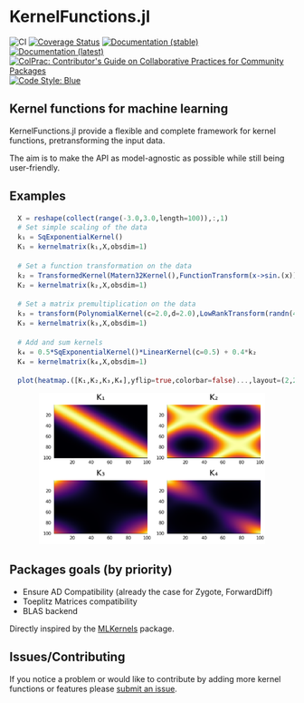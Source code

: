 # KernelFunctions.jl

![CI](https://github.com/JuliaGaussianProcesses/KernelFunctions.jl/workflows/CI/badge.svg)
[![Coverage Status](https://coveralls.io/repos/github/JuliaGaussianProcesses/KernelFunctions.jl/badge.svg?branch=master)](https://coveralls.io/github/JuliaGaussianProcesses/KernelFunctions.jl?branch=master)
[![Documentation (stable)](https://img.shields.io/badge/docs-stable-blue.svg)](https://juliagaussianprocesses.github.io/KernelFunctions.jl)
[![Documentation (latest)](https://img.shields.io/badge/docs-dev-blue.svg)](https://juliagaussianprocesses.github.io/KernelFunctions.jl/dev)
[![ColPrac: Contributor's Guide on Collaborative Practices for Community Packages](https://img.shields.io/badge/ColPrac-Contributor's%20Guide-blueviolet)](https://github.com/SciML/ColPrac)
[![Code Style: Blue](https://img.shields.io/badge/code%20style-blue-4495d1.svg)](https://github.com/invenia/BlueStyle)


## Kernel functions for machine learning

KernelFunctions.jl provide a flexible and complete framework for kernel functions, pretransforming the input data.

The aim is to make the API as model-agnostic as possible while still being user-friendly.

## Examples

```julia
  X = reshape(collect(range(-3.0,3.0,length=100)),:,1)
  # Set simple scaling of the data
  k₁ = SqExponentialKernel()
  K₁ = kernelmatrix(k₁,X,obsdim=1)

  # Set a function transformation on the data
  k₂ = TransformedKernel(Matern32Kernel(),FunctionTransform(x->sin.(x)))
  K₂ = kernelmatrix(k₂,X,obsdim=1)

  # Set a matrix premultiplication on the data
  k₃ = transform(PolynomialKernel(c=2.0,d=2.0),LowRankTransform(randn(4,1)))
  K₃ = kernelmatrix(k₃,X,obsdim=1)

  # Add and sum kernels
  k₄ = 0.5*SqExponentialKernel()*LinearKernel(c=0.5) + 0.4*k₂
  K₄ = kernelmatrix(k₄,X,obsdim=1)

  plot(heatmap.([K₁,K₂,K₃,K₄],yflip=true,colorbar=false)...,layout=(2,2),title=["K₁" "K₂" "K₃" "K₄"])
```
<p align=center>
  <img src="docs/src/assets/heatmap_combination.png" width=400px>
</p>

## Packages goals (by priority)
- Ensure AD Compatibility (already the case for Zygote, ForwardDiff)
- Toeplitz Matrices compatibility
- BLAS backend

Directly inspired by the [MLKernels](https://github.com/trthatcher/MLKernels.jl) package.

## Issues/Contributing

If you notice a problem or would like to contribute by adding more kernel functions or features please [submit an issue](https://github.com/JuliaGaussianProcesses/KernelFunctions.jl/issues).
